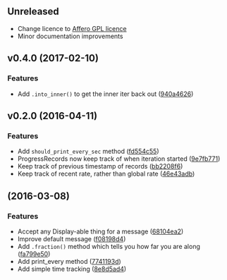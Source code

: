 ## Unreleased

* Change licence to [Affero GPL licence](LICENCE)
* Minor documentation improvements

## v0.4.0 (2017-02-10)

### Features

* Add `.into_inner()` to get the inner iter back out ([940a4626](940a4626))


## v0.2.0 (2016-04-11)

### Features

* Add `should_print_every_sec` method ([fd554c55](fd554c55))
* ProgressRecords now keep track of when iteration started ([9e7fb771](9e7fb771))
* Keep track of previous timestamp of records ([bb2208f6](bb2208f6))
* Keep track of recent rate, rather than global rate ([46e43adb](46e43adb))


##  (2016-03-08)

### Features

* Accept any Display-able thing for a message ([68104ea2](68104ea2))
* Improve default message ([f08198d4](f08198d4))
* Add `.fraction()` method which tells you how far you are along ([fa799e50](fa799e50))
* Add print_every method ([7741193d](7741193d))
* Add simple time tracking ([8e8d5ad4](8e8d5ad4))
